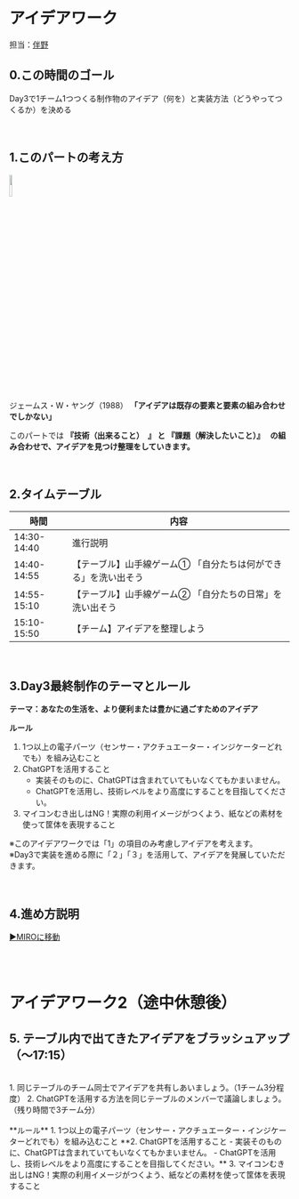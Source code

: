 <!-- 
ばんのさんへ

3日目は要件まで確定した状態で始めたいです。
90分くらいで考えてもらえるとよさそうです。
↓
- アイデアワークで到達して欲しいところ 

    - 5W1Hでわかるレベルでのアイデア
    - 要件のまとめ
        - 機能の優先順位づけ   
            - 1. いちばん大事な機能
            - 2. 無いと成り立たない機能
            - 3. あると良い機能
        - 使う材料
            - 電子パーツ類
            - その他
-->

# アイデアワーク
担当：[伴野](https://docs.google.com/presentation/d/1TcjvcJ0Zk2b1vhz6YQylsdYotKdcH_Lf83s0JEISj3A/edit?usp=sharing)


## 0.この時間のゴール
Day3で1チーム1つつくる制作物のアイデア（何を）と実装方法（どうやってつくるか）を決める

<br>

## 1.このパートの考え方
<img src="https://i.gyazo.com/3d46edc1aac42a8025d303f031f03d0b.png" width="10%">

ジェームス・W・ヤング（1988） 
**「アイデアは既存の要素と要素の組み合わせでしかない」**

このパートでは **『技術（出来ること）　』 と 『課題（解決したいこと）』　 の組み合わせで、アイデアを見つけ整理をしていきます。**



<br>

## 2.タイムテーブル
| 時間        | 内容                                       |
|-------------|--------------------------------------------|
| 14:30-14:40 | 進行説明 |
| 14:40-14:55 | 【テーブル】山手線ゲーム① 「自分たちは何ができる」を洗い出そう　 |
| 14:55-15:10 | 【テーブル】山手線ゲーム② 「自分たちの日常」を洗い出そう |
| 15:10-15:50 | 【チーム】アイデアを整理しよう |



<br>

## 3.Day3最終制作のテーマとルール
**テーマ：あなたの生活を、より便利または豊かに過ごすためのアイデア**

**ルール**
1. 1つ以上の電子パーツ（センサー・アクチュエーター・インジケーターどれでも）を組み込むこと
2. ChatGPTを活用すること
   - 実装そのものに、ChatGPTは含まれていてもいなくてもかまいません。
   - ChatGPTを活用し、技術レベルをより高度にすることを目指してください。
3. マイコンむき出しはNG！実際の利用イメージがつくよう、紙などの素材を使って筐体を表現すること

※このアイデアワークでは「1」の項目のみ考慮しアイデアを考えます。　<BR>
※Day3で実装を進める際に「２」「３」を活用して、アイデアを発展していただきます。

<br>

## 4.進め方説明
[▶MIROに移動](https://miro.com/app/board/uXjVKPW27-k=/)

<br><br>
# アイデアワーク2（途中休憩後）
## 5. テーブル内で出てきたアイデアをブラッシュアップ（〜17:15）
<br>
1. 同じテーブルのチーム同士でアイデアを共有しあいましょう。（1チーム3分程度）
2. ChatGPTを活用する方法を同じテーブルのメンバーで議論しましょう。（残り時間で3チーム分）
<br><br>
**ルール**
1. 1つ以上の電子パーツ（センサー・アクチュエーター・インジケーターどれでも）を組み込むこと
**2. ChatGPTを活用すること
   - 実装そのものに、ChatGPTは含まれていてもいなくてもかまいません。
   - ChatGPTを活用し、技術レベルをより高度にすることを目指してください。**
3. マイコンむき出しはNG！実際の利用イメージがつくよう、紙などの素材を使って筐体を表現すること
